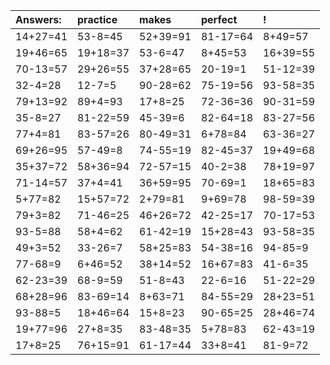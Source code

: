 | Answers: | practice | makes | perfect | ! |
| :--- | :--- | :--- | :--- | :--- |
| 14+27=41 | 53-8=45 | 52+39=91 | 81-17=64 | 8+49=57 | 
| 19+46=65 | 19+18=37 | 53-6=47 | 8+45=53 | 16+39=55 | 
| 70-13=57 | 29+26=55 | 37+28=65 | 20-19=1 | 51-12=39 | 
| 32-4=28 | 12-7=5 | 90-28=62 | 75-19=56 | 93-58=35 | 
| 79+13=92 | 89+4=93 | 17+8=25 | 72-36=36 | 90-31=59 | 
| 35-8=27 | 81-22=59 | 45-39=6 | 82-64=18 | 83-27=56 | 
| 77+4=81 | 83-57=26 | 80-49=31 | 6+78=84 | 63-36=27 | 
| 69+26=95 | 57-49=8 | 74-55=19 | 82-45=37 | 19+49=68 | 
| 35+37=72 | 58+36=94 | 72-57=15 | 40-2=38 | 78+19=97 | 
| 71-14=57 | 37+4=41 | 36+59=95 | 70-69=1 | 18+65=83 | 
| 5+77=82 | 15+57=72 | 2+79=81 | 9+69=78 | 98-59=39 | 
| 79+3=82 | 71-46=25 | 46+26=72 | 42-25=17 | 70-17=53 | 
| 93-5=88 | 58+4=62 | 61-42=19 | 15+28=43 | 93-58=35 | 
| 49+3=52 | 33-26=7 | 58+25=83 | 54-38=16 | 94-85=9 | 
| 77-68=9 | 6+46=52 | 38+14=52 | 16+67=83 | 41-6=35 | 
| 62-23=39 | 68-9=59 | 51-8=43 | 22-6=16 | 51-22=29 | 
| 68+28=96 | 83-69=14 | 8+63=71 | 84-55=29 | 28+23=51 | 
| 93-88=5 | 18+46=64 | 15+8=23 | 90-65=25 | 28+46=74 | 
| 19+77=96 | 27+8=35 | 83-48=35 | 5+78=83 | 62-43=19 | 
| 17+8=25 | 76+15=91 | 61-17=44 | 33+8=41 | 81-9=72 | 
